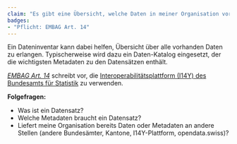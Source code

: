 ```yaml
---
claim: "Es gibt eine Übersicht, welche Daten in meiner Organisation vorhanden sind."
badges:
- "Pflicht: EMBAG Art. 14"
---
```


Ein Dateninventar kann dabei helfen, Übersicht über alle vorhanden Daten zu erlangen. Typischerweise wird dazu ein Daten-Katalog eingesetzt, der die wichtigsten Metadaten zu den Datensätzen enthält.

_[EMBAG Art. 14](https://www.fedlex.admin.ch/eli/fga/2023/787/de#art_14)_ schreibt vor, die [Interoperabilitätsplattform (I14Y) des Bundesamts für Statistik](https://www.i14y.admin.ch/de/home) zu verwenden.

**Folgefragen:**

* Was ist ein Datensatz?
* Welche Metadaten braucht ein Datensatz?
* Liefert meine Organisation bereits Daten oder Metadaten an andere Stellen (andere Bundesämter, Kantone, I14Y-Plattform, opendata.swiss)?

